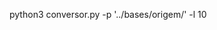 <!--  mode de usar conversor
  a) as bases devem estar no diretorio origem
  b) as basess devem ser renomeadas com os nomes das fontes...caso mais de um arquivo por base. Basta sequenciar os arquivos com numeros
-->
python3 conversor.py -p '../bases/origem/' -l 10


<!--  mode de usar RodoBot
-->
